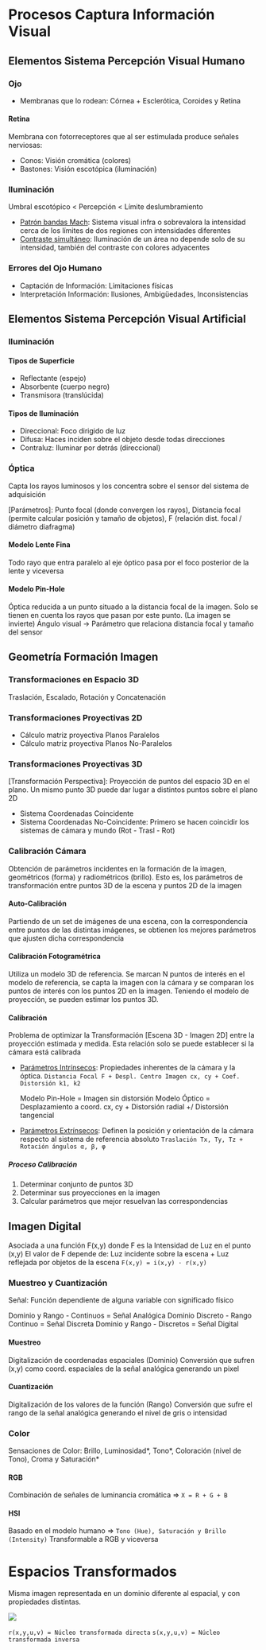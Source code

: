 # Procesos Captura Información Visual

## Elementos Sistema Percepción Visual Humano

### Ojo

- Membranas que lo rodean: Córnea + Esclerótica, Coroides y Retina

#### Retina

Membrana con fotorreceptores que al ser estimulada produce señales nerviosas:
- Conos: Visión cromática (colores)
- Bastones: Visión escotópica (iluminación)

### Iluminación

Umbral escotópico  <  Percepción  <  Límite deslumbramiento

- <u>Patrón bandas Mach</u>: Sistema visual infra o sobrevalora la intensidad cerca de los límites de dos regiones con intensidades diferentes
- <u>Contraste simultáneo</u>: Iluminación de un área no depende solo de su intensidad, también del contraste con colores adyacentes

### Errores del Ojo Humano

- Captación de Información: Limitaciones físicas
- Interpretación Información: Ilusiones, Ambigüedades, Inconsistencias

## Elementos Sistema Percepción Visual Artificial

### Iluminación

#### Tipos de Superficie

- Reflectante (espejo)
- Absorbente (cuerpo negro)
- Transmisora (translúcida)

#### Tipos de Iluminación

- Direccional: Foco dirigido de luz
- Difusa: Haces inciden sobre el objeto desde todas direcciones
- Contraluz: Iluminar por detrás (direccional)

### Óptica
Capta los rayos luminosos y los concentra sobre el sensor del sistema de adquisición

[Parámetros]: Punto focal (donde convergen los rayos), Distancia focal (permite calcular posición y tamaño de objetos), F (relación dist. focal / diámetro diafragma)

#### Modelo Lente Fina
Todo rayo que entra paralelo al eje óptico pasa por el foco posterior de la lente y viceversa

#### Modelo Pin-Hole
Óptica reducida a un punto situado a la distancia focal de la imagen. Solo se tienen en cuenta los rayos que pasan por este punto. (La imagen se invierte)
Ángulo visual -> Parámetro que relaciona distancia focal y tamaño del sensor

## Geometría Formación Imagen

### Transformaciones en Espacio 3D

Traslación, Escalado, Rotación y Concatenación

### Transformaciones Proyectivas 2D

- Cálculo matriz proyectiva Planos Paralelos
- Cálculo matriz proyectiva Planos No-Paralelos

### Transformaciones Proyectivas 3D

[Transformación Perspectiva]: Proyección de puntos del espacio 3D en el plano. Un mismo punto 3D puede dar lugar a distintos puntos sobre el plano 2D

- Sistema Coordenadas Coincidente
- Sistema Coordenadas No-Coincidente: Primero se hacen coincidir los sistemas de cámara y mundo (Rot - Trasl - Rot)

### Calibración Cámara

Obtención de parámetros incidentes en la formación de la imagen, geométricos (forma) y radiométricos (brillo). Esto es, los parámetros de transformación entre puntos 3D de la escena y puntos 2D de la imagen

#### Auto-Calibración

Partiendo de un set de imágenes de una escena, con la correspondencia entre puntos de las distintas imágenes, se obtienen los mejores parámetros que ajusten dicha correspondencia

#### Calibración Fotogramétrica

Utiliza un modelo 3D de referencia. Se marcan N puntos de interés en el modelo de referencia, se capta la imagen con la cámara y se comparan los puntos de interés con los puntos 2D en la imagen.
Teniendo el modelo de proyección, se pueden estimar los puntos 3D.

#### Calibración

Problema de optimizar la Transformación [Escena 3D - Imagen 2D] entre la proyección estimada y medida.
Esta relación solo se puede establecer si la cámara está calibrada

- <u>Parámetros Intrínsecos</u>: Propiedades inherentes de la cámara y la óptica.
  `Distancia Focal F + Despl. Centro Imagen cx, cy + Coef. Distorsión k1, k2`

  Modelo Pin-Hole = Imagen sin distorsión
  Modelo Óptico = Desplazamiento a coord. cx, cy + Distorsión radial +/ Distorsión tangencial

- <u>Parámetros Extrínsecos</u>: Definen la posición y orientación de la cámara respecto al sistema de referencia absoluto
  `Traslación Tx, Ty, Tz + Rotación ángulos α, β, φ`

##### Proceso Calibración

1. Determinar conjunto de puntos 3D
2. Determinar sus proyecciones en la imagen
3. Calcular parámetros que mejor resuelvan las correspondencias

## Imagen Digital

Asociada a una función F(x,y) donde F es la Intensidad de Luz en el punto (x,y)
El valor de F depende de: Luz incidente sobre la escena + Luz reflejada por objetos de la escena
`F(x,y) = i(x,y) · r(x,y)`

### Muestreo y Cuantización

Señal: Función dependiente de alguna variable con significado físico

Dominio y Rango - Continuos = Señal Analógica
Dominio Discreto - Rango Continuo = Señal Discreta
Dominio y Rango - Discretos = Señal Digital

#### Muestreo

Digitalización de coordenadas espaciales (Dominio)
Conversión que sufren (x,y) como coord. espaciales de la señal analógica generando un pixel

#### Cuantización

Digitalización de los valores de la función (Rango)
Conversión que sufre el rango de la señal analógica generando el nivel de gris o intensidad

### Color

Sensaciones de Color: Brillo, Luminosidad*, Tono*, Coloración (nivel de Tono), Croma y Saturación*

#### RGB

Combinación de señales de luminancia cromática => `X = R + G + B`

#### HSI

Basado en el modelo humano => `Tono (Hue), Saturación y Brillo (Intensity)`
Transformable a RGB y viceversa

# Espacios Transformados

Misma imagen representada en un dominio diferente al espacial, y con propiedades distintas.

![](C:\Users\Pablo\Desktop\PIV\Capturas\transformada.jpg)

`r(x,y,u,v) = Núcleo transformada directa`
`s(x,y,u,v) = Núcleo transformada inversa`